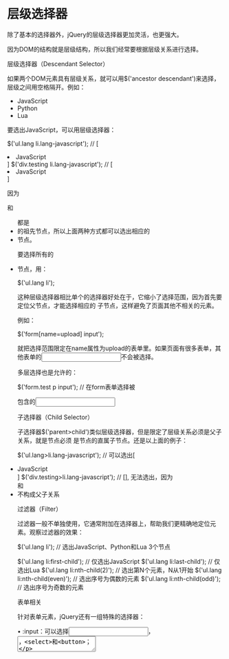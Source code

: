 # 层级选择器

除了基本的选择器外，jQuery的层级选择器更加灵活，也更强大。

因为DOM的结构就是层级结构，所以我们经常要根据层级关系进行选择。

层级选择器（Descendant Selector）

如果两个DOM元素具有层级关系，就可以用$('ancestor descendant')来选择，层级之间用空格隔开。例如：

<!-- HTML结构 -->
<div class="testing">
    <ul class="lang">
        <li class="lang-javascript">JavaScript</li>
        <li class="lang-python">Python</li>
        <li class="lang-lua">Lua</li>
    </ul>
</div>

要选出JavaScript，可以用层级选择器：

$('ul.lang li.lang-javascript'); // [<li class="lang-javascript">JavaScript</li>]
$('div.testing li.lang-javascript'); // [<li class="lang-javascript">JavaScript</li>]

因为<div>和<ul>都是<li>的祖先节点，所以上面两种方式都可以选出相应的<li>节点。

要选择所有的<li>节点，用：

$('ul.lang li');

这种层级选择器相比单个的选择器好处在于，它缩小了选择范围，因为首先要定位父节点，才能选择相应的
子节点，这样避免了页面其他不相关的元素。

例如：

$('form[name=upload] input');

就把选择范围限定在name属性为upload的表单里。如果页面有很多表单，其他表单的<input>不会被选择。

多层选择也是允许的：

$('form.test p input'); // 在form表单选择被<p>包含的<input>

子选择器（Child Selector）

子选择器$('parent>child')类似层级选择器，但是限定了层级关系必须是父子关系，就是<child>节点必须
是<parent>节点的直属子节点。还是以上面的例子：

$('ul.lang>li.lang-javascript'); // 可以选出[<li class="lang-javascript">JavaScript</li>]
$('div.testing>li.lang-javascript'); // [], 无法选出，因为<div>和<li>不构成父子关系

过滤器（Filter）

过滤器一般不单独使用，它通常附加在选择器上，帮助我们更精确地定位元素。观察过滤器的效果：

$('ul.lang li'); // 选出JavaScript、Python和Lua 3个节点

$('ul.lang li:first-child'); // 仅选出JavaScript
$('ul.lang li:last-child'); // 仅选出Lua
$('ul.lang li:nth-child(2)'); // 选出第N个元素，N从1开始
$('ul.lang li:nth-child(even)'); // 选出序号为偶数的元素
$('ul.lang li:nth-child(odd)'); // 选出序号为奇数的元素

表单相关

针对表单元素，jQuery还有一组特殊的选择器：

  • :input：可以选择<input>，<textarea>，<select>和<button>；

  • :file：可以选择<input type="file">，和input[type=file]一样；

  • :checkbox：可以选择复选框，和input[type=checkbox]一样；

  • :radio：可以选择单选框，和input[type=radio]一样；

  • :focus：可以选择当前输入焦点的元素，例如把光标放到一个<input>上，用$('input:focus')就可以选
    出；

  • :checked：选择当前勾上的单选框和复选框，用这个选择器可以立刻获得用户选择的项目，如$('input
    [type=radio]:checked')；

  • :enabled：可以选择可以正常输入的<input>、<select> 等，也就是没有灰掉的输入；

  • :disabled：和:enabled正好相反，选择那些不能输入的。

此外，jQuery还有很多有用的选择器，例如，选出可见的或隐藏的元素：

$('div:visible'); // 所有可见的div
$('div:hidden'); // 所有隐藏的div

练习

针对如下HTML结构：

<!-- HTML结构 -->

<div class="test-selector">
    <ul class="test-lang">
        <li class="lang-javascript">JavaScript</li>
        <li class="lang-python">Python</li>
        <li class="lang-lua">Lua</li>
    </ul>
    <ol class="test-lang">
        <li class="lang-swift">Swift</li>
        <li class="lang-java">Java</li>
        <li class="lang-c">C</li>
    </ol>
</div>

选出相应的内容并观察效果：

'use strict';
var selected = null;
----
// 分别选择所有语言，所有动态语言，所有静态语言，JavaScript，Lua，C等:
selected = ???
----
// 高亮结果:
if (!(selected instanceof jQuery)) {
    return console.log('不是有效的jQuery对象!');
}
$('#test-jquery').find('*').css('background-color', '');
selected.css('background-color', '#ffd351');

  • JavaScript
  • Python
  • Lua

 1. Swift
 2. Java
 3. C

